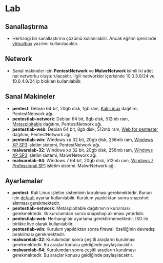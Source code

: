 # Lab

## Sanallaştırma

- Herhangi bir sanallaştırma çözümü kullanılabilir. Ancak eğitim içerisinde [virtualbox][1] yazılımı kullanılacaktır.

## Network

- Sanal makineler için **PentestNetwork** ve **MalwrNetwork** isimli iki adet nat networku oluşturulacaktır. İlgili networkler içerisinde 10.0.3.0/24 ve 10.0.4.0/24 ip blokları kullanılabilir.

## Sanal Makineler

- **pentest**: Debian 64 bit, 20gb disk, 1gb ram, [Kali Linux][2] dağıtımı, PentestNetwork ağı.
- **pentestlab-network**: Debian 64 bit, 8gb disk, 512mb ram, [Metasploitable][3] dağıtımı, PentestNetwork ağı.
- **pentestlab-web**: Debian 64 bit, 8gb disk, 512mb ram, [Web for pentester][4] dağıtımı, PentestNetwork ağı.
- **pentestlab-win**: Windows xp 32 bit, 20gb disk, 256mb ram, [Windows XP SP3][5] işletim sistemi, PentestNetwork ağı.
- **malwarelab-32**: Windows xp 32 bit, 20gb disk, 256mb ram, [Windows XP SP3][5] işletim sistemi, MalwrNetwork ağı.
- **malwarelab-64**: Windows 7 64 bit, 20gb disk, 512mb ram, [Windows 7 Professional SP1][6] işletim sistemi. MalwrNetwork ağı.

## Ayarlamalar

- **pentest**: Kali Linux işletim sisteminin kurulması gerekmektedir. Bunun için [default][7] ayarlar kullanılabilir. Kurulum yapıldıktan sonra snapshot alınması gerekmektedir.
- **pentestlab-network**: Metasploitable dağıtımının kurulması gerekmektedir. İlk kurulumdan sonra snapshop alınması yeterlidir.
- **pentestlab-web**: Herhangi bir ayarlama gerektirmemektedir. ISO ile birlikte live olarak kullanılabilir.
- **pentestlab-win**: Kurulum yapıldıktan sonra firewall özelliğinin devredışı bırakılması gerekmektedir.
- **malwarelab-32**: Kurulumdan sonra çeşitli araçların kurulması gerekmektedir. Bu araçlar konusu geldiğinde paylaşılacaktır.
- **malwarelab-64**: Kurulumdan sonra çeşitli araçların kurulması gerekmektedir. Bu araçlar konusu geldiğinde paylaşılacaktır.

[1]: https://www.virtualbox.org/wiki/Downloads
[2]: https://www.kali.org
[3]: http://sourceforge.net/projects/metasploitable/files/Metasploitable2/
[4]: https://pentesterlab.com/exercises/web_for_pentester
[5]: https://e5.onthehub.com/WebStore/Welcome.aspx?ws=d0ada7dc-6b9b-e011-969d-0030487d8897&vsro=8
[6]: https://e5.onthehub.com/WebStore/Welcome.aspx?ws=d0ada7dc-6b9b-e011-969d-0030487d8897&vsro=8
[7]: http://docs.kali.org/category/installation

